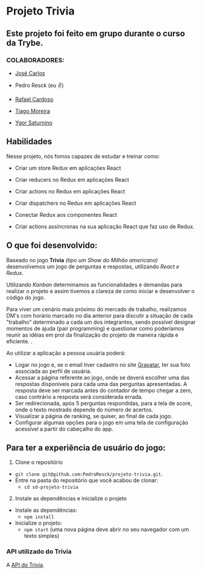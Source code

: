 # Projeto Trivia
## Este projeto foi feito em grupo durante o curso da Trybe.

### COLABORADORES:

- [José Carlos](https://github.com/kalarruda)  

- Pedro Resck (eu ✌️)  

- [Rafael Cardoso](https://github.com/rafaelcardosotrybetruma10a)  

- [Tiago Moreira](https://github.com/Tiagu99)  

- [Ygor Saturnino](https://github.com/YgorSaturnino)  



## Habilidades

Nesse projeto, nós fomos capazes de estudar e treinar como:

  - Criar um store Redux em aplicações React

  - Criar reducers no Redux em aplicações React

  - Criar actions no Redux em aplicações React

  - Criar dispatchers no Redux em aplicações React

  - Conectar Redux aos componentes React

  - Criar actions assíncronas na sua aplicação React que faz uso de Redux.  
  
  


## O que foi desenvolvido:

Baseado no jogo **Trivia** _(tipo um Show do Milhão americano)_ desenvolvemos um jogo de perguntas e respostas, utilizando _React e Redux_.  

Utilizando _Kanban_ determinamos as funcionalidades e demandas para realizar o projeto e assim tivemos a clareza de como iniciar e desenvolver o código do jogo.

Para viver um cenário mais próximo do mercado de trabalho, realizamos DM's com horário marcado no dia anterior para discutir a situação de cada "trabalho" determinado a cada um dos integrantes, sendo possível designar momentos de ajuda (pair programming) e questionar como poderíamos reunir as idéias em prol da finalização do projeto de maneira rápida e eficiente. . 

Ao utilizar a aplicação a pessoa usuária poderá:

  - Logar no jogo e, se o email tiver cadastro no site [Gravatar](https://pt.gravatar.com/), ter sua foto associada ao perfil de usuária.
  - Acessar a página referente ao jogo, onde se deverá escolher uma das respostas disponíveis para cada uma das perguntas apresentadas. A resposta deve ser marcada antes do contador de tempo chegar a zero, caso contrário a resposta será considerada errada.
  - Ser redirecionada, após 5 perguntas respondidas, para a tela de score, onde o texto mostrado depende do número de acertos.
  - Visualizar a página de ranking, se quiser, ao final de cada jogo.
  - Configurar algumas opções para o jogo em uma tela de configuração acessível a partir do cabeçalho do app.



## Para ter a experiência de usuário do jogo:

1. Clone o repositório
  * `git clone git@github.com:PedroResck/projeto-trivia.git`.
  * Entre na pasta do repositório que você acabou de clonar:
    * `cd sd-projeto-trivia`
  
2. Instale as dependências e inicialize o projeto
  * Instale as dependências:
    * `npm install`
  * Inicialize o projeto:
    * `npm start` (uma nova página deve abrir no seu navegador com um texto simples)


### API utilizado do Trivia

A [API do Trivia](https://opentdb.com/api_config.php).

